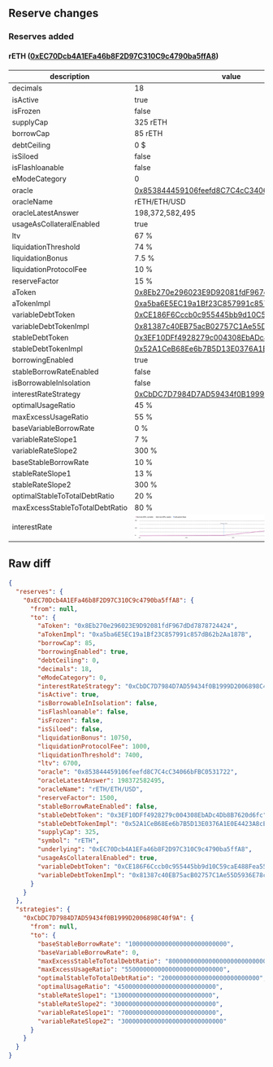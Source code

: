 ## Reserve changes

### Reserves added

#### rETH ([0xEC70Dcb4A1EFa46b8F2D97C310C9c4790ba5ffA8](https://https://arbiscan.io/address/0xEC70Dcb4A1EFa46b8F2D97C310C9c4790ba5ffA8))

| description | value |
| --- | --- |
| decimals | 18 |
| isActive | true |
| isFrozen | false |
| supplyCap | 325 rETH |
| borrowCap | 85 rETH |
| debtCeiling | 0 $ |
| isSiloed | false |
| isFlashloanable | false |
| eModeCategory | 0 |
| oracle | [0x853844459106feefd8C7C4cC34066bFBC0531722](https://https://arbiscan.io/address/0x853844459106feefd8C7C4cC34066bFBC0531722) |
| oracleName | rETH/ETH/USD |
| oracleLatestAnswer | 198,372,582,495 |
| usageAsCollateralEnabled | true |
| ltv | 67 % |
| liquidationThreshold | 74 % |
| liquidationBonus | 7.5 % |
| liquidationProtocolFee | 10 % |
| reserveFactor | 15 % |
| aToken | [0x8Eb270e296023E9D92081fdF967dDd7878724424](https://https://arbiscan.io/address/0x8Eb270e296023E9D92081fdF967dDd7878724424) |
| aTokenImpl | [0xa5ba6E5EC19a1Bf23C857991c857dB62b2Aa187B](https://https://arbiscan.io/address/0xa5ba6E5EC19a1Bf23C857991c857dB62b2Aa187B) |
| variableDebtToken | [0xCE186F6Cccb0c955445bb9d10C59caE488Fea559](https://https://arbiscan.io/address/0xCE186F6Cccb0c955445bb9d10C59caE488Fea559) |
| variableDebtTokenImpl | [0x81387c40EB75acB02757C1Ae55D5936E78c9dEd3](https://https://arbiscan.io/address/0x81387c40EB75acB02757C1Ae55D5936E78c9dEd3) |
| stableDebtToken | [0x3EF10DFf4928279c004308EbADc4Db8B7620d6fc](https://https://arbiscan.io/address/0x3EF10DFf4928279c004308EbADc4Db8B7620d6fc) |
| stableDebtTokenImpl | [0x52A1CeB68Ee6b7B5D13E0376A1E0E4423A8cE26e](https://https://arbiscan.io/address/0x52A1CeB68Ee6b7B5D13E0376A1E0E4423A8cE26e) |
| borrowingEnabled | true |
| stableBorrowRateEnabled | false |
| isBorrowableInIsolation | false |
| interestRateStrategy | [0xCbDC7D7984D7AD59434f0B1999D2006898C40f9A](https://https://arbiscan.io/address/0xCbDC7D7984D7AD59434f0B1999D2006898C40f9A) |
| optimalUsageRatio | 45 % |
| maxExcessUsageRatio | 55 % |
| baseVariableBorrowRate | 0 % |
| variableRateSlope1 | 7 % |
| variableRateSlope2 | 300 % |
| baseStableBorrowRate | 10 % |
| stableRateSlope1 | 13 % |
| stableRateSlope2 | 300 % |
| optimalStableToTotalDebtRatio | 20 % |
| maxExcessStableToTotalDebtRatio | 80 % |
| interestRate | ![ir](/.assets/eda3aded0333ece535adb2c0df7f1b16add284a2.svg) |

## Raw diff

```json
{
  "reserves": {
    "0xEC70Dcb4A1EFa46b8F2D97C310C9c4790ba5ffA8": {
      "from": null,
      "to": {
        "aToken": "0x8Eb270e296023E9D92081fdF967dDd7878724424",
        "aTokenImpl": "0xa5ba6E5EC19a1Bf23C857991c857dB62b2Aa187B",
        "borrowCap": 85,
        "borrowingEnabled": true,
        "debtCeiling": 0,
        "decimals": 18,
        "eModeCategory": 0,
        "interestRateStrategy": "0xCbDC7D7984D7AD59434f0B1999D2006898C40f9A",
        "isActive": true,
        "isBorrowableInIsolation": false,
        "isFlashloanable": false,
        "isFrozen": false,
        "isSiloed": false,
        "liquidationBonus": 10750,
        "liquidationProtocolFee": 1000,
        "liquidationThreshold": 7400,
        "ltv": 6700,
        "oracle": "0x853844459106feefd8C7C4cC34066bFBC0531722",
        "oracleLatestAnswer": 198372582495,
        "oracleName": "rETH/ETH/USD",
        "reserveFactor": 1500,
        "stableBorrowRateEnabled": false,
        "stableDebtToken": "0x3EF10DFf4928279c004308EbADc4Db8B7620d6fc",
        "stableDebtTokenImpl": "0x52A1CeB68Ee6b7B5D13E0376A1E0E4423A8cE26e",
        "supplyCap": 325,
        "symbol": "rETH",
        "underlying": "0xEC70Dcb4A1EFa46b8F2D97C310C9c4790ba5ffA8",
        "usageAsCollateralEnabled": true,
        "variableDebtToken": "0xCE186F6Cccb0c955445bb9d10C59caE488Fea559",
        "variableDebtTokenImpl": "0x81387c40EB75acB02757C1Ae55D5936E78c9dEd3"
      }
    }
  },
  "strategies": {
    "0xCbDC7D7984D7AD59434f0B1999D2006898C40f9A": {
      "from": null,
      "to": {
        "baseStableBorrowRate": "100000000000000000000000000",
        "baseVariableBorrowRate": 0,
        "maxExcessStableToTotalDebtRatio": "800000000000000000000000000",
        "maxExcessUsageRatio": "550000000000000000000000000",
        "optimalStableToTotalDebtRatio": "200000000000000000000000000",
        "optimalUsageRatio": "450000000000000000000000000",
        "stableRateSlope1": "130000000000000000000000000",
        "stableRateSlope2": "3000000000000000000000000000",
        "variableRateSlope1": "70000000000000000000000000",
        "variableRateSlope2": "3000000000000000000000000000"
      }
    }
  }
}
```